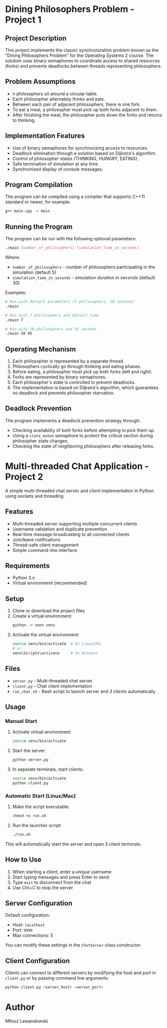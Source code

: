 # Dining Philosophers Problem - Project 1

## Project Description
This project implements the classic synchronization problem known as the "Dining Philosophers Problem" for the Operating Systems 2 course. The solution uses binary semaphores to coordinate access to shared resources (forks) and prevents deadlocks between threads representing philosophers.

## Problem Assumptions
- n philosophers sit around a circular table.
- Each philosopher alternately thinks and eats.
- Between each pair of adjacent philosophers, there is one fork.
- To eat a meal, a philosopher must pick up both forks adjacent to them.
- After finishing the meal, the philosopher puts down the forks and returns to thinking.

## Implementation Features
- Use of binary semaphores for synchronizing access to resources.
- Deadlock elimination through a solution based on Dijkstra's algorithm.
- Control of philosopher states (THINKING, HUNGRY, EATING).
- Safe termination of simulation at any time.
- Synchronized display of console messages.

## Program Compilation
The program can be compiled using a compiler that supports C++11 standard or newer, for example:
```bash
g++ main.cpp -o main
```

## Running the Program
The program can be run with the following optional parameters:
```bash
./main [number_of_philosophers] [simulation_time_in_seconds]
```
Where:
- `number_of_philosophers` - number of philosophers participating in the simulation (default 5)
- `simulation_time_in_seconds` - simulation duration in seconds (default 30)

Examples:
```bash
# Run with default parameters (5 philosophers, 30 seconds)
./main

# Run with 7 philosophers and default time
./main 7

# Run with 10 philosophers and 45 seconds
./main 10 45
```

## Operating Mechanism
1. Each philosopher is represented by a separate thread.
2. Philosophers cyclically go through thinking and eating phases.
3. Before eating, a philosopher must pick up both forks (left and right).
4. Forks are represented by binary semaphores.
5. Each philosopher's state is controlled to prevent deadlocks.
6. The implementation is based on Dijkstra's algorithm, which guarantees no deadlock and prevents philosopher starvation.

## Deadlock Prevention
The program implements a deadlock prevention strategy through:
- Checking availability of both forks before attempting to pick them up.
- Using a `state_mutex` semaphore to protect the critical section during philosopher state changes.
- Checking the state of neighboring philosophers after releasing forks.


# Multi-threaded Chat Application - Project 2

A simple multi-threaded chat server and client implementation in Python using sockets and threading.

## Features

- Multi-threaded server supporting multiple concurrent clients
- Username validation and duplicate prevention
- Real-time message broadcasting to all connected clients
- Join/leave notifications
- Thread-safe client management
- Simple command-line interface

## Requirements

- Python 3.x
- Virtual environment (recommended)

## Setup

1. Clone or download the project files
2. Create a virtual environment:
   ```bash
   python -m venv venv
   ```
3. Activate the virtual environment:
   ```bash
   source venv/bin/activate  # On Linux/Mac
   # or
   venv\Scripts\activate     # On Windows
   ```

## Files

- `server.py` - Multi-threaded chat server
- `client.py` - Chat client implementation
- `run_chat.sh` - Bash script to launch server and 3 clients automatically

## Usage

### Manual Start

1. Activate virtual environment:
   ```bash
   source venv/bin/activate
   ```

2. Start the server:
   ```bash
   python server.py
   ```

3. In separate terminals, start clients:
   ```bash
   source venv/bin/activate
   python client.py
   ```

### Automatic Start (Linux/Mac)

1. Make the script executable:
   ```bash
   chmod +x run.sh
   ```

2. Run the launcher script:
   ```bash
   ./run.sh
   ```

This will automatically start the server and open 3 client terminals.

## How to Use

1. When starting a client, enter a unique username
2. Start typing messages and press Enter to send
3. Type `exit` to disconnect from the chat
4. Use Ctrl+C to stop the server

## Server Configuration

Default configuration:
- Host: `localhost`
- Port: `9999`
- Max connections: 5

You can modify these settings in the `ChatServer` class constructor.

## Client Configuration

Clients can connect to different servers by modifying the host and port in `client.py` or by passing command line arguments:

```bash
python client.py <server_host> <server_port>
```

# Author
Miłosz Lewandowski